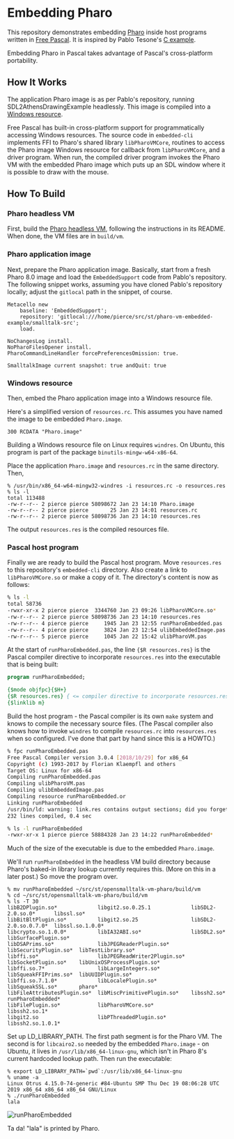 # Embedding Pharo

This repository demonstrates embedding [Pharo](http://pharo.org) inside host programs written in
[Free Pascal](https://www.freepascal.org). It is inspired by Pablo Tesone's [C
example](https://github.com/tesonep/pharo-vm-embedded-example).

Embedding Pharo in Pascal takes advantage of Pascal's cross-platform portability.

## How It Works

The application Pharo image is as per Pablo's repository, running SDL2AthensDrawingExample
headlessly. This image is compiled into a [Windows resource](https://en.wikipedia.org/wiki/Resource_%28Windows%29). 

Free Pascal has built-in cross-platform support for programmatically accessing Windows
resources. The source code in ```embedded-cli``` implements FFI to Pharo's shared library
```libPharoVMCore```, routines to access the Pharo image Windows resource for callback from
```libPharoVMCore```, and a driver program. When run, the compiled driver program invokes the Pharo VM 
with the embedded Pharo image which puts up an SDL window where it is possible to draw with the mouse.

## How To Build

### Pharo headless VM

First, build the [Pharo headless
VM](https://github.com/pharo-project/opensmalltalk-vm/tree/headless), following the instructions in
its README. When done, the VM files are in ```build/vm```.

### Pharo application image

Next, prepare the Pharo application image. Basically, start from a fresh Pharo 8.0 image and
load the ```EmbeddedSupport``` code from Pablo's repository. The following snippet works,
assuming you have cloned Pablo's repository locally; adjust the ```gitlocal``` path in the snippet,
of course.

```
Metacello new
	baseline: 'EmbeddedSupport';
	repository: 'gitlocal:///home/pierce/src/st/pharo-vm-embedded-example/smalltalk-src';
	load.

NoChangesLog install.
NoPharoFilesOpener install.
PharoCommandLineHandler forcePreferencesOmission: true.

SmalltalkImage current snapshot: true andQuit: true
```

### Windows resource 

Then, embed the Pharo application image into a Windows resource file.

Here's a simplified version of ```resources.rc```. This assumes you have named the image to be
embedded ```Pharo.image```.

```
300 RCDATA "Pharo.image"
```

Building a Windows resource file on Linux requires ```windres```. On Ubuntu, this program is
part of the package ```binutils-mingw-w64-x86-64```.

Place the application ```Pharo.image``` and ```resources.rc``` in the same
directory. Then,

```
% /usr/bin/x86_64-w64-mingw32-windres -i resources.rc -o resources.res
% ls -l
total 113488
-rw-r--r-- 2 pierce pierce 58098672 Jan 23 14:10 Pharo.image
-rw-r--r-- 2 pierce pierce       25 Jan 23 14:01 resources.rc
-rw-r--r-- 2 pierce pierce 58098736 Jan 23 14:10 resources.res
```

The output ```resources.res``` is the compiled resources file.

### Pascal host program

Finally we are ready to build the Pascal host program. Move ```resources.res``` to this
repository's ```embedded-cli``` directory. Also create a link to ```libPharoVMCore.so``` or make
a copy of it. The directory's content is now as follows:

```bash
% ls -l
total 58736
-rwxr-xr-x 2 pierce pierce  3344760 Jan 23 09:26 libPharoVMCore.so*
-rw-r--r-- 2 pierce pierce 58098736 Jan 23 14:10 resources.res
-rw-r--r-- 4 pierce pierce     1945 Jan 23 12:55 runPharoEmbedded.pas
-rw-r--r-- 4 pierce pierce     3824 Jan 23 12:54 ulibEmbeddedImage.pas
-rw-r--r-- 5 pierce pierce     1045 Jan 22 15:42 ulibPharoVM.pas
```

At the start of ```runPharoEmbedded.pas```, the line
```{$R resources.res}``` is the Pascal compiler directive to incorporate ```resources.res``` into the
executable that is being built:

```pascal
program runPharoEmbedded;

{$mode objfpc}{$H+}
{$R resources.res} { <= compiler directive to incorporate resources.res }
{$linklib m}
```

Build the host program - the Pascal compiler is its own ```make``` system and knows to compile
the necessary source files. (The Pascal compiler also knows how to invoke ```windres``` to
compile ```resources.rc``` into ```resources.res``` when so configured. I've done that part by
hand since this is a HOWTO.)

```bash
% fpc runPharoEmbedded.pas
Free Pascal Compiler version 3.0.4 [2018/10/29] for x86_64
Copyright (c) 1993-2017 by Florian Klaempfl and others
Target OS: Linux for x86-64
Compiling runPharoEmbedded.pas
Compiling ulibPharoVM.pas
Compiling ulibEmbeddedImage.pas
Compiling resource runPharoEmbedded.or
Linking runPharoEmbedded
/usr/bin/ld: warning: link.res contains output sections; did you forget -T?
232 lines compiled, 0.4 sec

% ls -l runPharoEmbedded
-rwxr-xr-x 1 pierce pierce 58884328 Jan 23 14:22 runPharoEmbedded*
```

Much of the size of the executable is due to the embedded ```Pharo.image```.

We'll run ```runPharoEmbedded``` in the headless VM build directory because Pharo's
baked-in library lookup currently requires this. (More on this in a later post.) So move the
program over.

```
% mv runPharoEmbedded ~/src/st/opensmalltalk-vm-pharo/build/vm
% cd ~/src/st/opensmalltalk-vm-pharo/build/vm
% ls -T 30
libB2DPlugin.so*             libgit2.so.0.25.1             libSDL2-2.0.so.0*      libssl.so*
libBitBltPlugin.so*          libgit2.so.25                 libSDL2-2.0.so.0.7.0*  libssl.so.1.0.0*
libcrypto.so.1.0.0*          libIA32ABI.so*                libSDL2.so*            libSurfacePlugin.so*
libDSAPrims.so*              libJPEGReaderPlugin.so*       libSecurityPlugin.so*  libTestLibrary.so*
libffi.so*                   libJPEGReadWriter2Plugin.so*  libSocketPlugin.so*    libUnixOSProcessPlugin.so*
libffi.so.7*                 libLargeIntegers.so*          libSqueakFFIPrims.so*  libUUIDPlugin.so*
libffi.so.7.1.0*             libLocalePlugin.so*           libSqueakSSL.so*       pharo*
libFileAttributesPlugin.so*  libMiscPrimitivePlugin.so*    libssh2.so*            runPharoEmbedded*
libFilePlugin.so*            libPharoVMCore.so*            libssh2.so.1*
libgit2.so                   libPThreadedPlugin.so*        libssh2.so.1.0.1*
```

Set up LD_LIBRARY_PATH. The first path segment is for the Pharo VM. The second is for
```libcairo2.so``` needed by the embedded ```Pharo.image``` - on Ubuntu, it lives in
```/usr/lib/x86_64-linux-gnu```, which isn't in Pharo 8's current hardcoded lookup path. Then
run the executable:

```
% export LD_LIBRARY_PATH=`pwd`:/usr/lib/x86_64-linux-gnu
% uname -a
Linux Otrus 4.15.0-74-generic #84-Ubuntu SMP Thu Dec 19 08:06:28 UTC 2019 x86_64 x86_64 x86_64 GNU/Linux
% ./runPharoEmbedded
lala
```

![runPharoEmbedded](https://raw.githubusercontent.com/PierceNg/pharo-vm-embedded-pascal/master/doc/img/embedded-linux.png)

Ta da! "lala" is printed by Pharo.


